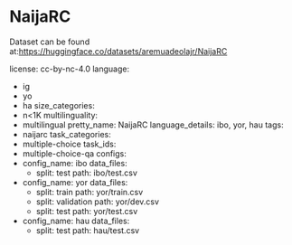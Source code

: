 # NaijaRC
Dataset can be found at:https://huggingface.co/datasets/aremuadeolajr/NaijaRC
  
license: cc-by-nc-4.0
language:
  - ig
  - yo
  - ha
size_categories:
  - n<1K
multilinguality:
  - multilingual
pretty_name: NaijaRC
language_details: ibo, yor, hau
tags:
  - naijarc
task_categories:
  - multiple-choice
task_ids:
  - multiple-choice-qa
configs:
  - config_name: ibo
    data_files:
      - split: test
        path: ibo/test.csv
  - config_name: yor
    data_files:
      - split: train
        path: yor/train.csv
      - split: validation
        path: yor/dev.csv
      - split: test
        path: yor/test.csv
  - config_name: hau
    data_files:
      - split: test
        path: hau/test.csv
